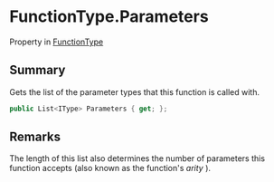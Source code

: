 # FunctionType.Parameters

Property in [FunctionType](/api/csharp/yarn.functiontype.md)

## Summary


Gets the list of the parameter types that this function is
called with.


```csharp
public List<IType> Parameters { get; };
```

## Remarks


The length of this list also determines the number of
parameters this function accepts (also known as the function's
<i>arity</i> ).


